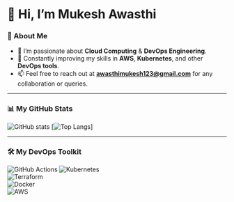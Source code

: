 # 👋 Hi, I’m Mukesh Awasthi  

### 🌟 About Me  
- 👀 I’m passionate about **Cloud Computing** & **DevOps Engineering**.  
- 🌱 Constantly improving my skills in **AWS**, **Kubernetes**, and other **DevOps tools**.  
- 📫 Feel free to reach out at **awasthimukesh123@gmail.com** for any collaboration or queries.  

---

### 📊 My GitHub Stats  

![GitHub stats](https://github-readme-stats.vercel.app/api?username=mukes137&show_icons=true&hide_rank=true&theme=radical)
[![Top Langs](https://github-readme-stats.vercel.app/api/top-langs/?username=mukes137&count_private=true&layout=compact&theme=radical)]

---

### 🛠️ My DevOps Toolkit  

![GitHub Actions](https://img.shields.io/badge/-GitHub%20Actions-darkblue?style=for-the-badge&logo=githubactions&logoColor=white)
![Kubernetes](https://img.shields.io/badge/-Kubernetes-blue?style=for-the-badge&logo=kubernetes&logoColor=white)  
![Terraform](https://img.shields.io/badge/-Terraform-blueviolet?style=for-the-badge&logo=terraform&logoColor=white)  
![Docker](https://img.shields.io/badge/-Docker-skyblue?style=for-the-badge&logo=docker&logoColor=white)    
![AWS](https://img.shields.io/badge/-AWS-orange?style=for-the-badge&logo=amazon-aws&logoColor=white)  
